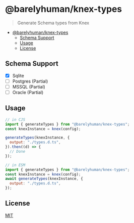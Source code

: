 # @barelyhuman/knex-types

> Generate Schema types from Knex

- [@barelyhuman/knex-types](#barelyhumanknex-types)
  - [Schema Support](#schema-support)
  - [Usage](#usage)
  - [License](#license)

## Schema Support

- [x] Sqlite
- [ ] Postgres (Partial)
- [ ] MSSQL (Partial)
- [ ] Oracle (Partial)

## Usage

```js
// in CJS
import { generateTypes } from "@barelyhuman/knex-types";
const knexInstance = knex(config);

generateTypes(knexInstance, {
  output: "./types.d.ts",
}).then((d) => {
  // Done
});
```

```js
// in ESM
import { generateTypes } from "@barelyhuman/knex-types";
const knexInstance = knex(config);
await generateTypes(knexInstance, {
  output: "./types.d.ts",
});
```

## License

[MIT](/LICENSE)
